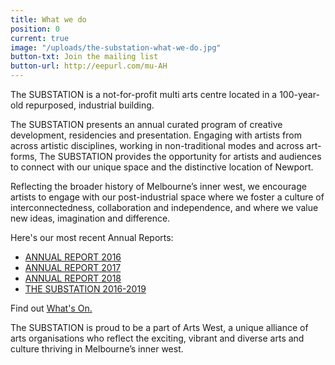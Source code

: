 ```yaml
---
title: What we do
position: 0
current: true
image: "/uploads/the-substation-what-we-do.jpg"
button-txt: Join the mailing list
button-url: http://eepurl.com/mu-AH
---
```


The SUBSTATION is a not-for-profit multi arts centre located in a 100-year-old repurposed, industrial building. 

The SUBSTATION presents an annual curated program of creative development, residencies and presentation. Engaging with artists from across artistic disciplines, working in non-traditional modes and across art-forms, The SUBSTATION provides the opportunity for artists and audiences to connect with our unique space and the distinctive location of Newport.

Reflecting the broader history of Melbourne’s inner west, we encourage artists to engage with our post-industrial space where we foster a culture of interconnectedness, collaboration and independence, and where we value new ideas, imagination and difference.

Here's our most recent Annual Reports:

* [ANNUAL REPORT 2016 ](/uploads/Annual%20Report%202017.pdf)
* [ANNUAL REPORT 2017 ](/uploads/Annual%20Report%202016.pdf)
* [ANNUAL REPORT 2018 ](/uploads/Annual-Report-2018.pdf) 
* [THE SUBSTATION 2016-2019](/uploads/The-SUBSTATION-2016-2019.pdf)

Find out [What's On.](https://thesubstation.org.au/whats-on/)

The SUBSTATION is proud to be a part of Arts West, a unique alliance of arts organisations who reflect the exciting, vibrant and diverse arts and culture thriving in Melbourne’s inner west.
